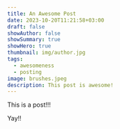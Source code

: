 ```yaml
---
title: An Awesome Post
date: 2023-10-20T11:21:58+03:00
draft: false
showAuthor: false
showSummary: true
showHero: true
thumbnail: img/author.jpg
tags:
  - awesomeness
  - posting
image: brushes.jpeg
description: This post is awesome!
---
```

This is a post!!!

Yay!!